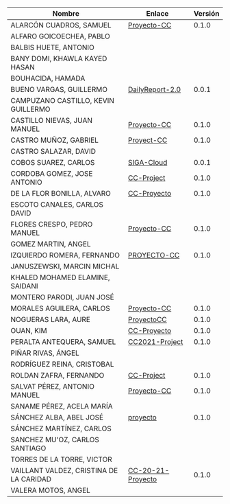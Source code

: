 | Nombre | Enlace | Versión |
|--------|--------|---------|
|ALARCÓN CUADROS, SAMUEL | [Proyecto-CC](https://github.com/kaizensamuel/Proyecto-CC-20-21)| 0.1.0 |
|ALFARO GOICOECHEA, PABLO | | |
|BALBIS HUETE, ANTONIO | | |
|BANY DOMI, KHAWLA KAYED HASAN | | |
|BOUHACIDA, HAMADA | | |
|BUENO VARGAS, GUILLERMO | [DailyReport-2.0](https://github.com/Guillergood/DailyReport-2.0) | 0.0.1 |
|CAMPUZANO CASTILLO, KEVIN GUILLERMO | | |
|CASTILLO NIEVAS, JUAN MANUEL | [Proyecto-CC](https://github.com/Jumacasni/Proyecto-CC) | 0.1.0 |
|CASTRO MUÑOZ, GABRIEL  |[Proyect-CC](https://github.com/GabCas28/Project-CC) | 0.1.0|
|CASTRO SALAZAR, DAVID | | |
|COBOS SUAREZ, CARLOS | [SIGA-Cloud](https://github.com/kcobos/SIGA-Cloud) | 0.0.1 |
|CORDOBA GOMEZ, JOSE ANTONIO | [CC-Project](https://github.com/pepitoenpeligro/CC-Project) |  0.1.0  |
|DE LA FLOR BONILLA, ALVARO | [CC-Proyecto](https://github.com/alvarodelaflor/CC-Proyecto) | 0.1.0 |
|ESCOTO CANALES, CARLOS DAVID | | |
|FLORES CRESPO, PEDRO MANUEL | [Proyecto-CC](https://github.com/PedroMFC/Proyecto-CC) | 0.1.0 |
|GOMEZ MARTIN, ANGEL | | |
|IZQUIERDO ROMERA, FERNANDO  | [PROYECTO-CC](https://github.com/fer227/PROYECTO-CC) | 0.1.0 |
|JANUSZEWSKI, MARCIN MICHAL | | |
|KHALED MOHAMED ELAMINE, SAIDANI | | |
|MONTERO PARODI, JUAN JOSÉ | | |
|MORALES AGUILERA, CARLOS | [Proyecto-CC](https://github.com/Carlosma7/PROYECTO-CC) | 0.1.0 |
|NOGUERAS LARA, AURE | [ProyectoCC](https://github.com/aure-nogueras/ProyectoCC) | 0.1.0 |
|OUAN, KIM | [CC-Proyecto](https://github.com/ouank/CC-proyecto) | 0.1.0 |
|PERALTA ANTEQUERA, SAMUEL | [CC2021-Project](https://github.com/Samius1/CC2021-Project) | 0.1.0 |
|PIÑAR RIVAS, ÁNGEL | | |
|RODRÍGUEZ REINA, CRISTOBAL | | |
|ROLDAN ZAFRA, FERNANDO | [CC-Project](https://github.com/FernandoRoldan93/CC-Project) | 0.1.0 |
|SALVAT PÉREZ, ANTONIO MANUEL | [Proyecto-CC](https://github.com/antoniosp7/Proyecto-CC) | 0.1.0 |
|SANAME PÉREZ, ACELA MARÍA | | |
|SÁNCHEZ ALBA, ABEL JOSÉ | [proyecto](https://github.com/ajalba/proyecto) | 0.1.0 |
|SÁNCHEZ MARTÍNEZ, CARLOS | | |
|SANCHEZ MU'OZ, CARLOS SANTIAGO | | |
|TORRES DE LA TORRE, VICTOR | | |
|VAILLANT VALDEZ, CRISTINA DE LA CARIDAD |[CC-20-21-Proyecto](https://github.com/ccvaillant1992/CC-20-21-Proyecto) |0.1.0 |
|VALERA MOTOS, ANGEL | | |

